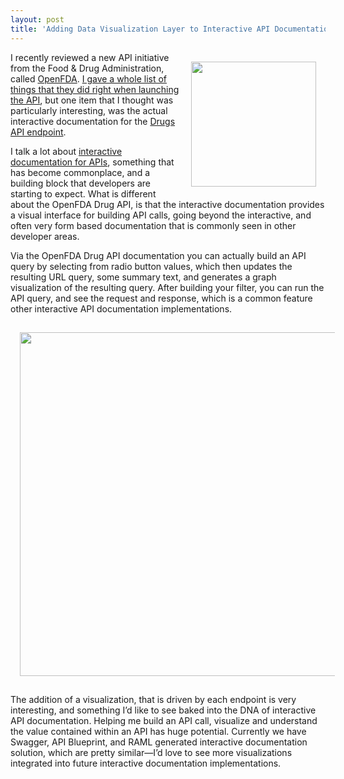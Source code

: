 ```yaml
---
layout: post
title: 'Adding Data Visualization Layer to Interactive API Documentation'
---
```

<p><a href="https://open.fda.gov/index.html"><img style="padding: 15px;" src="https://s3.amazonaws.com/kinlane-productions/federal-government/fda/open-fda-logo.png" alt="" width="200" align="right" /></a></p>
<p>I recently reviewed a new API initiative from the Food &amp; Drug Administration, called <a href="https://open.fda.gov/">OpenFDA</a>. <a href="http://apievangelist.com/2014/06/04/another-strong-api-implementation-in-federal-government-with-openfda/">I gave a whole list of things that they did right when launching the API</a>, but one item that I thought was particularly interesting, was the actual interactive documentation for the <a href="https://open.fda.gov/drug/event/">Drugs API endpoint</a>.</p>
<p>I talk a lot about <a href="http://apievangelist.com/2013/03/21/interactive-api-documentation-with-swagger/">interactive documentation for APIs</a>, something that has become commonplace, and a building block that developers are starting to expect. What is different about the OpenFDA Drug API, is that the interactive documentation provides a visual interface for building API calls, going beyond the interactive, and often very form based documentation that is commonly seen in other developer areas.</p>
<p>Via the OpenFDA Drug API documentation you can actually build an API query by selecting from radio button values, which then updates the resulting URL query, some summary text, and generates a graph visualization of the resulting query. After building your filter, you can run the API query, and see the request and response, which is a common feature other interactive API documentation implementations.</p>
<p><a href="https://open.fda.gov/drug/event/"><img style="padding: 15px; display: block; margin-left: auto; margin-right: auto;" src="https://s3.amazonaws.com/kinlane-productions/federal-government/fda/open-fda-endpoint-visualization.png" alt="" width="550" /></a></p>
<p>The addition of a visualization, that is driven by each endpoint is very interesting, and something I&rsquo;d like to see baked into the DNA of interactive API documentation.  Helping me build an API call, visualize and understand the value contained within an API has huge potential. Currently we have Swagger, API Blueprint, and RAML generated interactive documentation solution, which are pretty similar&mdash;I&rsquo;d love to see more visualizations integrated into future interactive documentation implementations.</p>